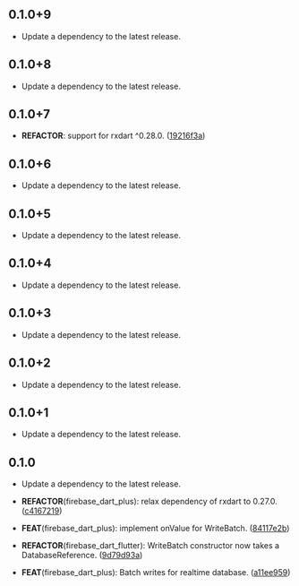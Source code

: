 ## 0.1.0+9

 - Update a dependency to the latest release.

## 0.1.0+8

 - Update a dependency to the latest release.

## 0.1.0+7

 - **REFACTOR**: support for rxdart ^0.28.0. ([19216f3a](https://github.com/appsup-dart/firebase_dart/commit/19216f3ab387a0779c7163443fa1e161b0adbf89))

## 0.1.0+6

 - Update a dependency to the latest release.

## 0.1.0+5

 - Update a dependency to the latest release.

## 0.1.0+4

 - Update a dependency to the latest release.

## 0.1.0+3

 - Update a dependency to the latest release.

## 0.1.0+2

 - Update a dependency to the latest release.

## 0.1.0+1

 - Update a dependency to the latest release.

## 0.1.0

 - Update a dependency to the latest release.

 - **REFACTOR**(firebase_dart_plus): relax dependency of rxdart to 0.27.0. ([c4167219](https://github.com/appsup-dart/firebase_dart/commit/c4167219c446b76fb38e4dab2fbf10abab649ec2))

 - **FEAT**(firebase_dart_plus): implement onValue for WriteBatch. ([84117e2b](https://github.com/appsup-dart/firebase_dart/commit/84117e2b8aa86a3d030caffa7af2a4fa093d15a7))

 - **REFACTOR**(firebase_dart_flutter): WriteBatch constructor now takes a DatabaseReference. ([9d79d93a](https://github.com/appsup-dart/firebase_dart/commit/9d79d93a3fdad84e7fb5bcd71aaef692f0ac4be9))

 - **FEAT**(firebase_dart_plus): Batch writes for realtime database. ([a11ee959](https://github.com/appsup-dart/firebase_dart/commit/a11ee959b0c51cdac4a4080aff0d03b1bd5cc78d))

